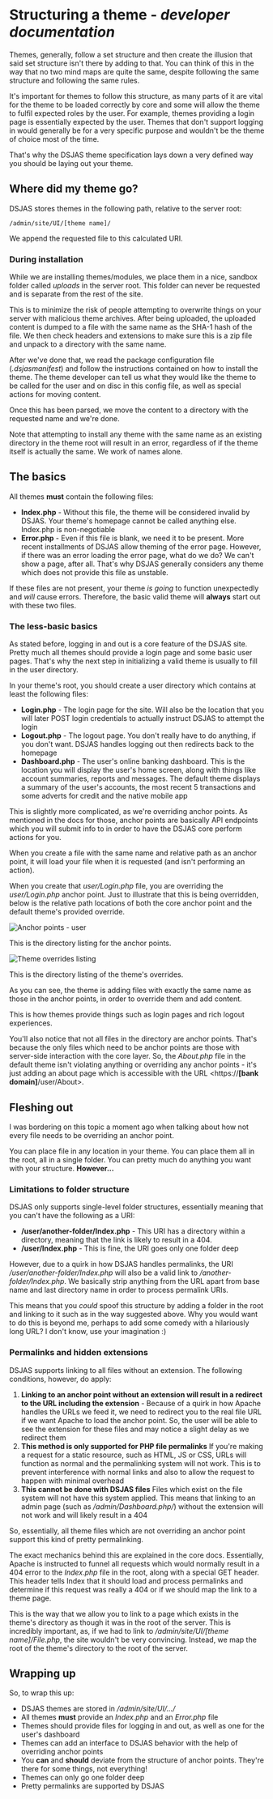# Structuring a theme - *developer documentation*

Themes, generally, follow a set structure and then create the illusion that said set structure isn't there by adding to that. You can think of this in the way that no two mind maps are quite the same, despite following the same structure and following the same rules.

It's important for themes to follow this structure, as many parts of it are vital for the theme to be loaded correctly by core and some will allow the theme to fulfil expected roles by the user. For example, themes providing a login page is essentially expected by the user. Themes that don't support logging in would generally be for a very specific purpose and wouldn't be the theme of choice most of the time.

That's why the DSJAS theme specification lays down a very defined way you should be laying out your theme.

## Where did my theme go?

DSJAS stores themes in the following path, relative to the server root:

    /admin/site/UI/[theme name]/

We append the requested file to this calculated URI.

### During installation

While we are installing themes/modules, we place them in a nice, sandbox folder called *uploads* in the server root. This folder can never be requested and is separate from the rest of the site.

This is to minimize the risk of people attempting to overwrite things on your server with malicious theme archives. After being uploaded, the uploaded content is dumped to a file with the same name as the SHA-1 hash of the file. We then check headers and extensions to make sure this is a zip file and unpack to a directory with the same name.

After we've done that, we read the package configuration file (*.dsjasmanifest*) and follow the instructions contained on how to install the theme. The theme developer can tell us what they would like the theme to be called for the user and on disc in this config file, as well as special actions for moving content.

Once this has been parsed, we move the content to a directory with the requested name and we're done.

Note that attempting to install any theme with the same name as an existing directory in the theme root will result in an error, regardless of if the theme itself is actually the same. We work of names alone.

## The basics

All themes **must** contain the following files:

* **Index.php** - Without this file, the theme will be considered invalid by DSJAS. Your theme's homepage cannot be called anything else. Index.php is non-negotiable
* **Error.php** - Even if this file is blank, we need it to be present. More recent installments of DSJAS allow theming of the error page. However, if there was an error loading the error page, what do we do? We can't show a page, after all. That's why DSJAS generally considers any theme which does not provide this file as unstable.

If these files are not present, your theme *is going* to function unexpectedly and *will* cause errors. Therefore, the basic valid theme will **always** start out with these two files.

### The less-basic basics

As stated before, logging in and out is a core feature of the DSJAS site. Pretty much all themes should provide a login page and some basic user pages. That's why the next step in initializing a valid theme is usually to fill in the user directory.

In your theme's root, you should create a user directory which contains at least the following files:

* **Login.php** - The login page for the site. Will also be the location that you will later POST login credentials to actually instruct DSJAS to attempt the login
* **Logout.php** - The logout page. You don't really have to do anything, if you don't want. DSJAS handles logging out then redirects back to the homepage
* **Dashboard.php** - The user's online banking dashboard. This is the location you will display the user's home screen, along with things like account summaries, reports and messages. The default theme displays a summary of the user's accounts, the most recent 5 transactions and some adverts for credit and the native mobile app

This is slightly more complicated, as we're overriding anchor points. As mentioned in the docs for those, anchor points are basically API endpoints which you will submit info to in order to have the DSJAS core perform actions for you.

When you create a file with the same name and relative path as an anchor point, it will load your file when it is requested (and isn't performing an action).

When you create that *user/Login.php* file, you are overriding the *user/Login.php* anchor point. Just to illustrate that this is being overridden, below is the relative path locations of both the core anchor point and the default theme's provided override.

![Anchor points - user](https://i.imgur.com/c2XjVGy.png "Directory listing of user anchor points")

This is the directory listing for the anchor points.

![Theme overrides listing](https://i.imgur.com/2zQ0qhj.png "Directory listing of theme's user pages")

This is the directory listing of the theme's overrides.

As you can see, the theme is adding files with exactly the same name as those in the anchor points, in order to override them and add content.

This is how themes provide things such as login pages and rich logout experiences.

You'll also notice that not all files in the directory are anchor points. That's because the only files which need to be anchor points are those with server-side interaction with the core layer. So, the *About.php* file in the default theme isn't violating anything or overriding any anchor points - it's just adding an about page which is accessible with the URL <https://**[bank domain]**/user/About>.

## Fleshing out

I was bordering on this topic a moment ago when talking about how not every file needs to be overriding an anchor point.

You can place file in any location in your theme. You can place them all in the root, all in a single folder. You can pretty much do anything you want with your structure. **However...**

### Limitations to folder structure

DSJAS only supports single-level folder structures, essentially meaning that you can't have the following as a URI:

* **/user/another-folder/Index.php** - This URI has a directory within a directory, meaning that the link is likely to result in a 404.
* **/user/Index.php** - This is fine, the URI goes only one folder deep

However, due to a quirk in how DSJAS handles permalinks, the URI */user/another-folder/Index.php* will also be a valid link to */another-folder/Index.php*. We basically strip anything from the URL apart from base name and last directory name in order to process permalink URIs.

This means that you *could* spoof this structure by adding a folder in the root and linking to it such as in the way suggested above. Why you would want to do this is beyond me, perhaps to add some comedy with a hilariously long URL? I don't know, use your imagination :)

### Permalinks and hidden extensions

DSJAS supports linking to all files without an extension. The following conditions, however, do apply:

1. **Linking to an anchor point without an extension will result in a redirect to the URL including the extension** - Because of a quirk in how Apache handles the URLs we feed it, we need to redirect you to the real file URL if we want Apache to load the anchor point. So, the user will be able to see the extension for these files and may notice a slight delay as we redirect them
1. **This method is only supported for PHP file permalinks** If you're making a request for a static resource, such as HTML, JS or CSS, URLs will function as normal and the permalinking system will not work. This is to prevent interference with normal links and also to allow the request to happen with minimal overhead
1. **This cannot be done with DSJAS files** Files which exist on the file system will not have this system applied. This means that linking to an admin page (such as */admin/Dashboard.php/*) without the extension will not work and will likely result in a 404

So, essentially, all theme files which are not overriding an anchor point support this kind of pretty permalinking.

The exact mechanics behind this are explained in the core docs. Essentially, Apache is instructed to funnel all requests which would normally result in a 404 error to the *Index.php* file in the root, along with a special GET header. This header tells Index that it should load and process permalinks and determine if this request was really a 404 or if we should map the link to a theme page.

This is the way that we allow you to link to a page which exists in the theme's directory as though it was in the root of the server. This is incredibly important, as, if we had to link to */admin/site/UI/[theme name]/File.php*, the site wouldn't be very convincing. Instead, we map the root of the theme's directory to the root of the server.

## Wrapping up

So, to wrap this up:

* DSJAS themes are stored in */admin/site/UI/.../*
* All themes **must** provide an *Index.php* and an *Error.php* file
* Themes should provide files for logging in and out, as well as one for the user's dashboard
* Themes can add an interface to DSJAS behavior with the help of overriding anchor points
* You **can** and **should** deviate from the structure of anchor points. They're there for some things, not everything!
* Themes can only go one folder deep
* Pretty permalinks are supported by DSJAS
